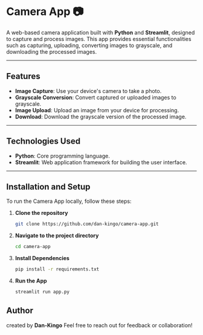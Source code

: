 # Camera App 📷  

A web-based camera application built with **Python** and **Streamlit**, designed to capture and process images. This app provides essential functionalities such as capturing, uploading, converting images to grayscale, and downloading the processed images.  

---

## Features  
- **Image Capture**: Use your device's camera to take a photo.  
- **Grayscale Conversion**: Convert captured or uploaded images to grayscale.  
- **Image Upload**: Upload an image from your device for processing.  
- **Download**: Download the grayscale version of the processed image.  

---

## Technologies Used  
- **Python**: Core programming language.  
- **Streamlit**: Web application framework for building the user interface.  


---

## Installation and Setup  

To run the Camera App locally, follow these steps:  

1. **Clone the repository**  
   ```bash
   git clone https://github.com/dan-kingo/camera-app.git
2. **Navigate to the project directory**
   ```bash
   cd camera-app
3. **Install Dependencies**
     ```bash
     pip install -r requirements.txt
4. **Run the App**
     ```bash
     streamlit run app.py

## Author 

created by **Dan-Kingo** Feel free to reach out for feedback or collaboration!
